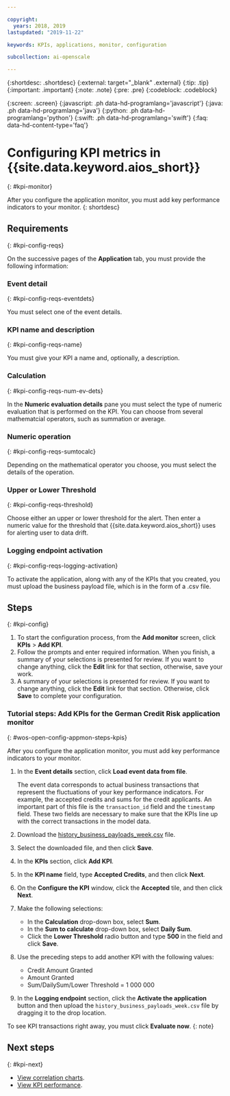 ```yaml
---

copyright:
  years: 2018, 2019
lastupdated: "2019-11-22"

keywords: KPIs, applications, monitor, configuration 

subcollection: ai-openscale

---
```


{:shortdesc: .shortdesc}
{:external: target="_blank" .external}
{:tip: .tip}
{:important: .important}
{:note: .note}
{:pre: .pre}
{:codeblock: .codeblock}

{:screen: .screen}
{:javascript: .ph data-hd-programlang='javascript'}
{:java: .ph data-hd-programlang='java'}
{:python: .ph data-hd-programlang='python'}
{:swift: .ph data-hd-programlang='swift'}
{:faq: data-hd-content-type='faq'}

# Configuring KPI metrics in {{site.data.keyword.aios_short}}
{: #kpi-monitor}

After you configure the application monitor, you must add key performance indicators to your monitor. 
{: shortdesc}

## Requirements
{: #kpi-config-reqs}

On the successive pages of the **Application** tab, you must provide the following information:

### Event detail
{: #kpi-config-reqs-eventdets}

You must select one of the event details.

### KPI name and description
{: #kpi-config-reqs-name}

You must give your KPI a name and, optionally, a description. 

### Calculation
{: #kpi-config-reqs-num-ev-dets}

In the **Numeric evaluation details** pane you must select the type of numeric evaluation that is performed on the KPI. You can choose from several mathematcial operators, such as summation or average.

### Numeric operation
{: #kpi-config-reqs-sumtocalc}

Depending on the mathematical operator you choose, you must select the details of the operation.

### Upper or Lower Threshold
{: #kpi-config-reqs-threshold}

Choose either an upper or lower threshold for the alert. Then enter a numeric value for the threshold that {{site.data.keyword.aios_short}} uses for alerting user to data drift.

### Logging endpoint activation
{: #kpi-config-reqs-logging-activation}

To activate the application, along with any of the KPIs that you created, you must upload the business payload file, which is in the form of a .csv file.

## Steps
{: #kpi-config}

1. To start the configuration process, from the **Add monitor** screen, click **KPIs** > **Add KPI**.
2. Follow the prompts and enter required information. When you finish, a summary of your selections is presented for review. If you want to change anything, click the **Edit** link for that section, otherwise, save your work.
3. A summary of your selections is presented for review. If you want to change anything, click the **Edit** link for that section. Otherwise, click **Save** to complete your configuration.


### Tutorial steps: Add KPIs for the German Credit Risk application monitor
{: #wos-open-config-appmon-steps-kpis}

After you configure the application monitor, you must add key performance indicators to your monitor. 

1. In the **Event details** section, click **Load event data from file**.

   The event data corresponds to actual business transactions that represent the fluctuations of your key performance indicators. For example, the accepted credits and sums for the credit applicants. An important part of this file is the `transaction_id` field and the `timestamp` field. These two fields are necessary to make sure that the KPIs line up with the correct transactions in the model data.

1. Download the [history_business_payloads_week.csv](https://raw.githubusercontent.com/pmservice/ai-openscale-tutorials/master/assets/historical_data/german_credit_risk/wos/history_business_payloads_week.csv) file.
1. Select the downloaded file, and then click **Save**.
1. In the **KPIs** section, click **Add KPI**.
1. In the **KPI name** field, type **Accepted Credits**, and then click **Next**.
1. On the **Configure the KPI** window, click the **Accepted** tile, and then click **Next**.
1. Make the following selections:

   - In the **Calculation** drop-down box, select **Sum**.
   - In the **Sum to calculate** drop-down box, select **Daily Sum**.
   - Click the **Lower Threshold** radio button and type **500** in the field and click **Save**.

1. Use the preceding steps to add another KPI with the following values:

   - Credit Amount Granted
   - Amount Granted
   - Sum/DailySum/Lower Threshold = 1 000 000

1. In the **Logging endpoint** section, click the **Activate the application** button and then upload the `history_business_payloads_week.csv` file by dragging it to the drop location.

To see KPI transactions right away, you must click **Evaluate now**.
{: note}

## Next steps
{: #kpi-next}

- [View correlation charts](/docs/services/ai-openscale?topic=ai-openscale-app-perform-vdet).
- [View KPI performance](/docs/services/ai-openscale?topic=ai-openscale-it-appkpi-vdet).
